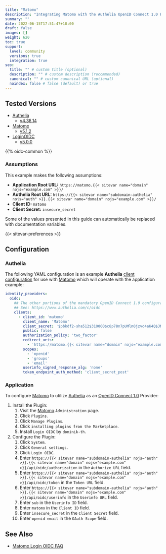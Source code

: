 ```yaml
---
title: "Matomo"
description: "Integrating Matomo with the Authelia OpenID Connect 1.0 Provider."
summary: ""
date: 2022-06-15T17:51:47+10:00
draft: false
images: []
weight: 620
toc: true
support:
  level: community
  versions: true
  integration: true
seo:
  title: "" # custom title (optional)
  description: "" # custom description (recommended)
  canonical: "" # custom canonical URL (optional)
  noindex: false # false (default) or true
---
```


## Tested Versions

* [Authelia]
  * [v4.38.14](https://github.com/authelia/authelia/releases/tag/v4.38.14)
* [Matomo]
  * [v5.1.2](https://github.com/matomo-org/matomo/releases/tag/5.1.2)
* [LoginOIDC]
  * [v5.0.0](https://github.com/dominik-th/matomo-plugin-LoginOIDC/releases/tag/5.0.0)

{{% oidc-common %}}

### Assumptions

This example makes the following assumptions:

* __Application Root URL:__ `https://matomo.{{< sitevar name="domain" nojs="example.com" >}}/`
* __Authelia Root URL:__ `https://{{< sitevar name="subdomain-authelia" nojs="auth" >}}.{{< sitevar name="domain" nojs="example.com" >}}/`
* __Client ID:__ `matomo`
* __Client Secret:__ `insecure_secret`

Some of the values presented in this guide can automatically be replaced with documentation variables.

{{< sitevar-preferences >}}

## Configuration

### Authelia

The following YAML configuration is an example __Authelia__ [client configuration] for use with [Matomo] which will
operate with the application example:

```yaml {title="configuration.yml"}
identity_providers:
  oidc:
    ## The other portions of the mandatory OpenID Connect 1.0 configuration go here.
    ## See: https://www.authelia.com/c/oidc
    clients:
      - client_id: 'matomo'
        client_name: 'Matomo'
        client_secret: '$pbkdf2-sha512$310000$c8p78n7pUMln0jzvd4aK4Q$JNRBzwAo0ek5qKn50cFzzvE9RXV88h1wJn5KGiHrD0YKtZaR/nCb2CJPOsKaPK0hjf.9yHxzQGZziziccp6Yng'  # The digest of 'insecure_secret'.
        public: false
        authorization_policy: 'two_factor'
        redirect_uris:
          - 'https://matomo.{{< sitevar name="domain" nojs="example.com" >}}/index.php?module=LoginOIDC&action=callback&provider=oidc'
        scopes:
          - 'openid'
          - 'groups'
          - 'email'
        userinfo_signed_response_alg: 'none'
        token_endpoint_auth_method: 'client_secret_post'
```

### Application

To configure [Matomo] to utilize [Authelia] as an [OpenID Connect 1.0] Provider:

1. Install the Plugin:
   1. Visit the [Matomo] `Administration` page.
   2. Click `Plugins`.
   3. Click `Manage Plugins`.
   4. Click `installing plugins from the Marketplace`.
   5. Install `Login OIDC` by `dominik-th`.
2. Configure the Plugin:
   1. Click `System`.
   2. Click `General settings`.
   3. Click `Login OIDC`.
   4. Enter `https://{{< sitevar name="subdomain-authelia" nojs="auth" >}}.{{< sitevar name="domain" nojs="example.com" >}}/api/oidc/authorization` in the `Authorize URL` field.
   5. Enter `https://{{< sitevar name="subdomain-authelia" nojs="auth" >}}.{{< sitevar name="domain" nojs="example.com" >}}/api/oidc/token` in the `Token URL` field.
   6. Enter `https://{{< sitevar name="subdomain-authelia" nojs="auth" >}}.{{< sitevar name="domain" nojs="example.com" >}}/api/oidc/userinfo` in the `Userinfo URL` field.
   7. Enter `sub` in the `Userinfo ID` field.
   8. Enter `matomo` in the `Client ID` field.
   9. Enter `insecure_secret` in the `Client Secret` field.
   10. Enter `openid email` in the `OAuth Scope` field.

## See Also

- [Matomo Login OIDC FAQ](https://plugins.matomo.org/LoginOIDC/#faq)

[Matomo]: https://matomo.org/
[Authelia]: https://www.authelia.com
[LoginOIDC]: https://plugins.matomo.org/LoginOIDC/
[OpenID Connect 1.0]: ../../openid-connect/introduction.md
[client configuration]: ../../../configuration/identity-providers/openid-connect/clients.md
